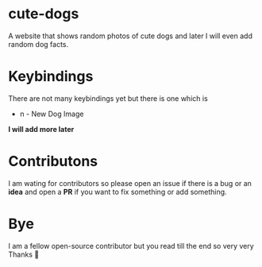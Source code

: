 # cute-dogs
A website that shows random photos of cute dogs and later I will even add random dog facts.


# Keybindings
There are not many keybindings yet but there is one which is
* n - New Dog Image

**I will add more later**

# Contributons
I am wating for contributors so please open an issue if there is a bug or an **idea** and open a **PR** if you want to fix something or add something.

# Bye
I am a fellow open-source contributor but you read till the end so very very Thanks 🙂








